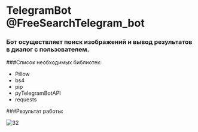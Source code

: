 # TelegramBot @FreeSearchTelegram_bot
### Бот осуществляет поиск изображений и вывод результатов в диалог с пользователем.
###Список необходимых библиотек:
* Pillow 
* bs4
* pip
* pyTelegramBotAPI
* requests

###Результат работы:

![32](https://cloud.githubusercontent.com/assets/22507501/20805491/ee8c8a2a-b807-11e6-90ba-95d55dba51ea.png)

